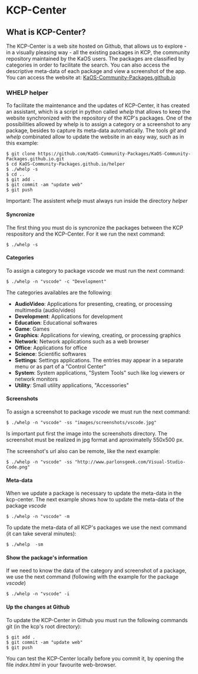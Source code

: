 # KCP-Center

## What is KCP-Center?

The KCP-Center is a web site hosted on Github, that allows us to explore - in a visually pleasing way - all the existing packages in KCP, the community repository maintained by the KaOS users. The packages are classified by categories in order to facilitate the search. You can also access the descriptive meta-data of each package and view a screenshot of the app. You can access the website at: [KaOS-Community-Packages.github.io](http://KaOS-Community-Packages.github.io)


### WHELP helper
To facilitate the maintenance and the updates of KCP-Center, it has created an assistant, which is a script in python called *whelp* that allows to keep the website synchronized with the repository of the KCP's packages. One of the possibilities allowed by whelp is to assign a category or a screenshot to any package, besides to capture its meta-data automatically. The tools *git* and *whelp* combinated allow to update the website in an easy way, such as in this example:

```
$ git clone https://github.com/KaOS-Community-Packages/KaOS-Community-Packages.github.io.git
$ cd KaOS-Community-Packages.github.io/helper
$ ./whelp -s
$ cd ..
$ git add .
$ git commit -am "update web"
$ git push
```
Important: The assistent *whelp* must always run inside the directory *helper*


#### Syncronize
The first thing you must do is syncronize the packages between the KCP respository and the KCP-Center. For it we run the next command:

```
$ ./whelp -s
```

#### Categories
To assign a category to  package *vscode* we must run the next command:

```
$ ./whelp -n "vscode" -c "Development"
```

The categories availables are the following:

- **AudioVideo**:	Applications for presenting, creating, or processing multimedia (audio/video)
- **Development**:	Applications for development
- **Education**:	Educational softwares
- **Game**:	Games
- **Graphics**:	Applications for viewing, creating, or processing graphics
- **Network**:	Network applications such as a web browser
- **Office**:	Applications for office
- **Science**:	Scientific softwares
- **Settings**:	Settings applications. The entries may appear in a separate menu or as part of a "Control Center"
- **System**:	System applications, "System Tools" such like log viewers or network monitors
- **Utility**:	Small utility applications, "Accessories"


#### Screenshots
To assign a screenshot to package *vscode* we must run the next command:

```
$ ./whelp -n "vscode" -ss "images/screenshots/vscode.jpg"
```
Is important put first the image into the screenshots directory. The screenshot must be realized in jpg format and aproximatelly 550x500 px.

The screenshot's url also can be remote, like the next example:

```
$ ./whelp -n "vscode" -ss "http://www.parlonsgeek.com/Visual-Studio-Code.png"
```

#### Meta-data
When we update a package is necessary to update the meta-data in the kcp-center. The next example shows how to update the meta-data of the package *vscode*

```
$ ./whelp -n "vscode" -m
```

To update the meta-data of all KCP's packages we use the next command (it can take several minutes):

```
$ ./whelp  -sm
```

#### Show the package's information
If we need to know the data of the category and screenshot of a package, we use the next command (following with the example for the package *vscode*)

```
$ ./whelp -n "vscode" -i
```

#### Up the changes at Github
To update the KCP-Center in Github you must run the following commands git (in the kcp's root directory):

```
$ git add .
$ git commit -am "update web"
$ git push
```

You can test the KCP-Center locally before you commit it, by opening the file *index.html* in your favourite web-browser.
